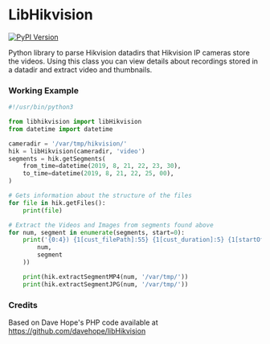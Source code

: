 # LibHikvision
[![PyPI Version](https://img.shields.io/pypi/v/libHikvision?label=PyPI&logo=pypi)](https://pypi.org/project/libHikvision/)


Python library to parse Hikvision datadirs that Hikvision IP cameras store the videos.
Using this class you can view details about recordings stored in a datadir and extract video and thumbnails.


### Working Example

```python
#!/usr/bin/python3

from libhikvision import libHikvision
from datetime import datetime

cameradir = '/var/tmp/hikvision/'
hik = libHikvision(cameradir, 'video')
segments = hik.getSegments(
    from_time=datetime(2019, 8, 21, 22, 23, 30),
    to_time=datetime(2019, 8, 21, 22, 25, 00),
)

# Gets information about the structure of the files
for file in hik.getFiles():
    print(file)

# Extract the Videos and Images from segments found above
for num, segment in enumerate(segments, start=0):
    print('{0:4}) {1[cust_filePath]:55} {1[cust_duration]:5} {1[startOffset]:10} {1[endOffset]:10}   {1[cust_startTime]} - {1[cust_endTime]}'.format(
        num,
        segment
    ))

    print(hik.extractSegmentMP4(num, '/var/tmp/'))
    print(hik.extractSegmentJPG(num, '/var/tmp/'))
```

### Credits

Based on Dave Hope's PHP code available at https://github.com/davehope/libHikvision


